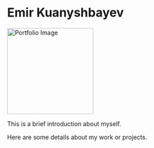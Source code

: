 <!DOCTYPE html>
<html lang="en">
<body>
  <h1>Emir Kuanyshbayev</h1>
  <img src="your-image.jpg" alt="Portfolio Image" width="200">
  <p>This is a brief introduction about myself.</p>
  <p>Here are some details about my work or projects.</p>
</body>
</html>
